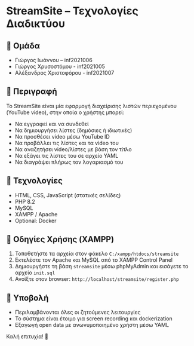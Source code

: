 # StreamSite – Τεχνολογίες Διαδικτύου

## 👥 Ομάδα
- Γιώργος Ιωάννου – inf2021006
- Γιώργος Χρυσοστόμου - inf2021005
- Αλέξανδρος Χριστοφόρου - inf2021007

## 🎯 Περιγραφή
Το StreamSite είναι μία εφαρμογή διαχείρισης λιστών περιεχομένου (YouTube video), στην οποία ο χρήστης μπορεί:
- Να εγγραφεί και να συνδεθεί
- Να δημιουργήσει λίστες (δημόσιες ή ιδιωτικές)
- Να προσθέσει video μέσω YouTube ID
- Να προβάλλει τις λίστες και τα video του
- Να αναζητήσει video/λίστες με βάση τον τίτλο
- Να εξάγει τις λίστες του σε αρχείο YAML
- Να διαγράψει πλήρως τον λογαριασμό του

## 🧪 Τεχνολογίες
- HTML, CSS, JavaScript (στατικές σελίδες)
- PHP 8.2
- MySQL
- XAMPP / Apache
- Optional: Docker

## 🚀 Οδηγίες Χρήσης (XAMPP)
1. Τοποθετήστε τα αρχεία στον φάκελο `C:/xampp/htdocs/streamsite`
2. Εκτελέστε τον Apache και MySQL από το XAMPP Control Panel
3. Δημιουργήστε τη βάση `streamsite` μέσω phpMyAdmin και εισάγετε το αρχείο `init.sql`
4. Ανοίξτε στον browser: `http://localhost/streamsite/register.php`

## 📄 Υποβολή
- Περιλαμβάνονται όλες οι ζητούμενες λειτουργίες
- Το σύστημα είναι έτοιμο για screen recording και dockerization
- Εξαγωγή open data με ανωνυμοποιημένο χρήστη μέσω YAML

Καλή επιτυχία! 🎉
